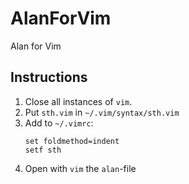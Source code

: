 # AlanForVim
Alan for Vim

## Instructions
1. Close all instances of `vim`.
2. Put `sth.vim` in `~/.vim/syntax/sth.vim`
4. Add to `~/.vimrc`:
   ```
   set foldmethod=indent
   setf sth
   ```
3. Open with `vim` the `alan`-file
